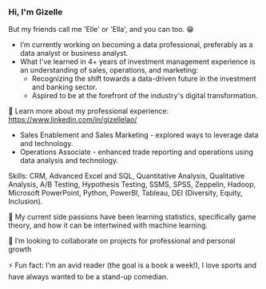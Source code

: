 ### Hi, I'm Gizelle
But my friends call me 'Elle' or 'Ella', and you can too. 😁 

* I’m currently working on becoming a data professional, preferably as a data analyst or business analyst. 
* What I've learned in 4+ years of investment management experience is an understanding of sales, operations, and marketing:
   * Recognizing the shift towards a data-driven future in the investment and banking sector.
   * Aspired to be at the forefront of the industry's digital transformation.

:love_letter: Learn more about my professional experience: https://www.linkedin.com/in/gizellelao/ 
   * Sales Enablement and Sales Marketing - explored ways to leverage data and technology.
   * Operations Associate - enhanced trade reporting and operations using data analysis and technology.

Skills: CRM, Advanced Excel and SQL, Quantitative Analysis, Qualitative Analysis, A/B Testing, Hypothesis Testing, SSMS, SPSS, Zeppelin, Hadoop, Microsoft PowerPoint, Python, PowerBI, Tableau, DEI (Diversity, Equity, Inclusion).

🌱 My current side passions have been learning statistics, specifically game theory, and how it can be intertwined with machine learning.

👯 I’m looking to collaborate on projects for professional and personal growth

⚡ Fun fact: I'm an avid reader (the goal is a book a week!), I love sports and have always wanted to be a stand-up comedian.

